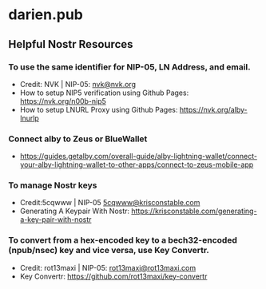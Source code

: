 # darien.pub

## Helpful Nostr Resources

### To use the same identifier for NIP-05, LN Address, and email. 
- Credit: NVK | NIP-05: nvk@nvk.org
- How to setup NIP5 verification using Github Pages: https://nvk.org/n00b-nip5
- How to setup LNURL Proxy using Github Pages: https://nvk.org/alby-lnurlp

### Connect alby to Zeus or BlueWallet
-  https://guides.getalby.com/overall-guide/alby-lightning-wallet/connect-your-alby-lightning-wallet-to-other-apps/connect-to-zeus-mobile-app

### To manage Nostr keys 
- Credit:5cqwww | NIP-05 5cqwww@krisconstable.com
- Generating A Keypair With Nostr: https://krisconstable.com/generating-a-key-pair-with-nostr

### To convert from a hex-encoded key to a bech32-encoded (npub/nsec) key and vice versa, use Key Convertr.
- Credit: rot13maxi | NIP-05: rot13maxi@rot13maxi.com
- Key Convertr: https://github.com/rot13maxi/key-convertr
